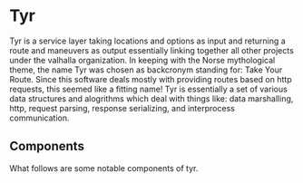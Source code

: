 # Tyr

Tyr is a service layer taking locations and options as input and returning a route and maneuvers as output essentially linking together all other projects under the valhalla organization. In keeping with the Norse mythological theme, the name Tyr was chosen as backcronym standing for: Take Your Route. Since this software deals mostly with providing routes based on http requests, this seemed like a fitting name! Tyr is essentially a set of various data structures and alogrithms which deal with things like: data marshalling, http, request parsing, response serializing, and  interprocess communication.

## Components ##

What follows are some notable components of tyr.

